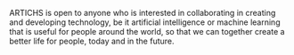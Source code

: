 ARTICHS is open to anyone who is interested in collaborating in creating and developing technology, be it artificial intelligence or machine learning that is useful for people around the world, so that we can together create a better life for people, today and in the future.
